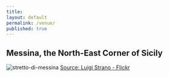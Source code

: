 ```yaml
---
title:
layout: default
permalink: /venue/
published: true
---
```


## Messina, the North-East Corner of Sicily

![stretto-di-messina](https://live.staticflickr.com/4066/4298755162_e625dc6714_b.jpg)
[Source: Luigi Strano - Flickr](https://www.flickr.com/photos/luigistrano/4298755162)